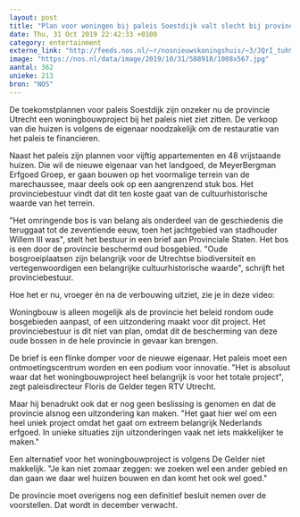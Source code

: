 ```yaml
---
layout: post
title: "Plan voor woningen bij paleis Soestdijk valt slecht bij provincie"
date: Thu, 31 Oct 2019 22:42:33 +0100
category: entertainment
externe_link: "http://feeds.nos.nl/~r/nosnieuwskoningshuis/~3/JQrI_tuh9cA/2308505"
image: "https://nos.nl/data/image/2019/10/31/588918/1008x567.jpg"
aantal: 362
unieke: 213
bron: "NOS"
---
```


<p>De toekomstplannen voor paleis Soestdijk zijn onzeker nu de provincie Utrecht een woningbouwproject bij het paleis niet ziet zitten. De verkoop van die huizen is volgens de eigenaar noodzakelijk om de restauratie van het paleis te financieren.</p>
<p>Naast het paleis zijn plannen voor vijftig appartementen en 48 vrijstaande huizen. Die wil de nieuwe eigenaar van het landgoed, de MeyerBergman Erfgoed Groep, er gaan bouwen op het voormalige terrein van de marechaussee, maar deels ook op een aangrenzend stuk bos. Het provinciebestuur vindt dat dit ten koste gaat van de cultuurhistorische waarde van het terrein.</p>
<p>"Het omringende bos is van belang als onderdeel van de geschiedenis die teruggaat tot de zeventiende eeuw, toen het jachtgebied van stadhouder Willem III was", stelt het bestuur in een brief aan Provinciale Staten. Het bos is een door de provincie beschermd oud bosgebied. "Oude bosgroeiplaatsen zijn belangrijk voor de Utrechtse biodiversiteit en vertegenwoordigen een belangrijke cultuurhistorische waarde", schrijft het provinciebestuur.</p>
<p>Hoe het er nu, vroeger èn na de verbouwing uitziet, zie je in deze video:</p>
<p>Woningbouw is alleen mogelijk als de provincie het beleid rondom oude bosgebieden aanpast, of een uitzondering maakt voor dit project. Het provinciebestuur is dit niet van plan, omdat dit de bescherming van deze oude bossen in de hele provincie in gevaar kan brengen.</p>
<p>De brief is een flinke domper voor de nieuwe eigenaar. Het paleis moet een ontmoetingscentrum worden en een podium voor innovatie. "Het is absoluut waar dat het woningbouwproject heel belangrijk is voor het totale project", zegt paleisdirecteur Floris de Gelder tegen RTV Utrecht.</p>
<p>Maar hij benadrukt ook dat er nog geen beslissing is genomen en dat de provincie alsnog een uitzondering kan maken. "Het gaat hier wel om een heel uniek project omdat het gaat om extreem belangrijk Nederlands erfgoed. In unieke situaties zijn uitzonderingen vaak net iets makkelijker te maken."</p>
<p>Een alternatief voor het woningbouwproject is volgens De Gelder niet makkelijk. "Je kan niet zomaar zeggen: we zoeken wel een ander gebied en dan gaan we daar wel huizen bouwen en dan komt het ook wel goed."</p>
<p>De provincie moet overigens nog een definitief besluit nemen over de voorstellen. Dat wordt in december verwacht.</p><img src="http://feeds.feedburner.com/~r/nosnieuwskoningshuis/~4/JQrI_tuh9cA" height="1" width="1" alt=""/>
